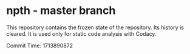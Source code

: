 # npth - master branch

This repository contains the frozen state of the repository.
Its history is cleared. It is used only for static code
analysis with Codacy.

Commit Time: 1713890872